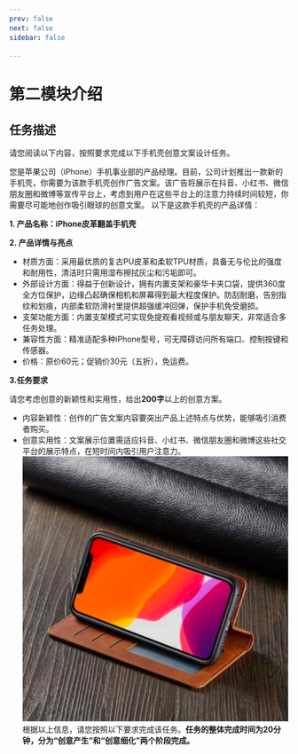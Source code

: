```yaml
---
prev: false
next: false
sidebar: false

---
```


<script setup>
import ChatGPT from '/.vitepress/components/ChatGPT.vue'
</script>
# 第二模块介绍

## 任务描述

请您阅读以下内容，按照要求完成以下手机壳创意文案设计任务。

您是苹果公司（iPhone）手机事业部的产品经理。目前，公司计划推出一款新的手机壳，你需要为该款手机壳创作广告文案。该广告将展示在抖音、小红书、微信朋友圈和微博等宣传平台上，考虑到用户在这些平台上的注意力持续时间较短，你需要尽可能地创作吸引眼球的创意文案。
以下是这款手机壳的产品详情：

**1. 产品名称：iPhone皮革翻盖手机壳**

**2. 产品详情与亮点**

- 材质方面：采用最优质的复古PU皮革和柔软TPU材质，具备无与伦比的强度和耐用性，清洁时只需用湿布擦拭灰尘和污垢即可。
- 外部设计方面：得益于创新设计，拥有内置支架和豪华卡夹口袋，提供360度全方位保护，边缘凸起确保相机和屏幕得到最大程度保护。防刮耐磨，告别指纹和划痕，内部柔软防滑衬里提供超强缓冲回弹，保护手机免受磨损。
- 支架功能方面：内置支架模式可实现免提观看视频或与朋友聊天，非常适合多任务处理。
- 兼容性方面：精准适配多种iPhone型号，可无障碍访问所有端口、控制按键和传感器。
- 价格：原价60元；促销价30元（五折），免运费。

**3.任务要求**

  请您考虑创意的新颖性和实用性，给出**200字**以上的创意方案。

- 内容新颖性：创作的广告文案内容要突出产品上述特点与优势，能够吸引消费者购买。
- 创意实用性：文案展示位置需适应抖音、小红书、微信朋友圈和微博这些社交平台的展示特点，在短时间内吸引用户注意力。
![Alt text](image.png)
根据以上信息，请您按照以下要求完成该任务。**任务的整体完成时间为20分钟，分为“创意产生”和“创意细化”两个阶段完成。**
## 
<NavButton 
  buttonText="开始限时任务！" 
  to="/second_B1"
  align="center"
/>